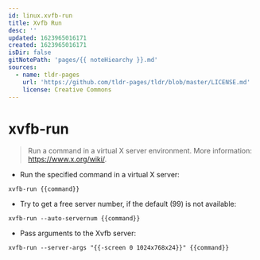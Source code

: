 ```yaml
---
id: linux.xvfb-run
title: Xvfb Run
desc: ''
updated: 1623965016171
created: 1623965016171
isDir: false
gitNotePath: 'pages/{{ noteHiearchy }}.md'
sources:
  - name: tldr-pages
    url: 'https://github.com/tldr-pages/tldr/blob/master/LICENSE.md'
    license: Creative Commons
---
```

# xvfb-run

> Run a command in a virtual X server environment.
> More information: <https://www.x.org/wiki/>.

- Run the specified command in a virtual X server:

`xvfb-run {{command}}`

- Try to get a free server number, if the default (99) is not available:

`xvfb-run --auto-servernum {{command}}`

- Pass arguments to the Xvfb server:

`xvfb-run --server-args "{{-screen 0 1024x768x24}}" {{command}}`

